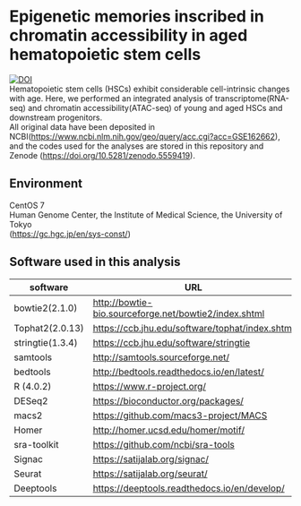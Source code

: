 # Epigenetic memories inscribed in chromatin accessibility in aged hematopoietic stem cells
[![DOI](https://zenodo.org/badge/DOI/10.5281/zenodo.5559419.svg)](https://doi.org/10.5281/zenodo.5559419)  
Hematopoietic stem cells (HSCs) exhibit considerable cell-intrinsic changes with age. Here, we performed an integrated analysis of transcriptome(RNA-seq) and chromatin accessibility(ATAC-seq) of young and aged HSCs and downstream progenitors.  
All original data have been deposited in NCBI(https://www.ncbi.nlm.nih.gov/geo/query/acc.cgi?acc=GSE162662), and the codes used for the analyses are stored in this repository and Zenode (https://doi.org/10.5281/zenodo.5559419).

## Environment
CentOS 7  
Human Genome Center, the Institute of Medical Science, the University of Tokyo  
(https://gc.hgc.jp/en/sys-const/)

## Software used in this analysis
|  software  |  URL  |
| ---- | ---- |
|  bowtie2(2.1.0)  |  http://bowtie-bio.sourceforge.net/bowtie2/index.shtml  |
|  Tophat2(2.0.13) |  https://ccb.jhu.edu/software/tophat/index.shtml |
|  stringtie(1.3.4) |  https://ccb.jhu.edu/software/stringtie |
|  samtools |  http://samtools.sourceforge.net/  |
|  bedtools |  http://bedtools.readthedocs.io/en/latest/ |
|  R (4.0.2)  |  https://www.r-project.org/ |
|  DESeq2  |  https://bioconductor.org/packages/ |
|  macs2  |  https://github.com/macs3-project/MACS |
|  Homer  |  http://homer.ucsd.edu/homer/motif/ |
|  sra-toolkit  |  https://github.com/ncbi/sra-tools |
|  Signac  |  https://satijalab.org/signac/ |
|  Seurat  |  https://satijalab.org/seurat/ |
|  Deeptools  |  https://deeptools.readthedocs.io/en/develop/ |
